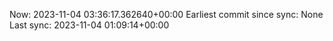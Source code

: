 Now: 2023-11-04 03:36:17.362640+00:00 Earliest commit since sync: None Last sync: 2023-11-04 01:09:14+00:00

